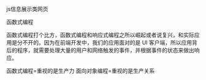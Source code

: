 js信息展示类网页

函数式编程

函数式编程打个比方，函数式编程和响应式编程之所以崛起或者说复兴，和实际应用是分不开的。因为在前端开发中，我们的应用面对的是 UI 客户端，所以应用背后的程序，就需要处理大量的用户和网络触发的事件，并根据事件的状态来做出响应。

函数式编程=重视的是生产力
面向对象编程=重视的是生产关系